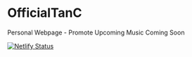# OfficialTanC
Personal Webpage - Promote Upcoming Music 
Coming Soon


[![Netlify Status](https://api.netlify.com/api/v1/badges/ef398148-63fc-4442-b2a0-859df70614e1/deploy-status)](https://app.netlify.com/sites/sharp-dijkstra-89c1c1/deploys)
